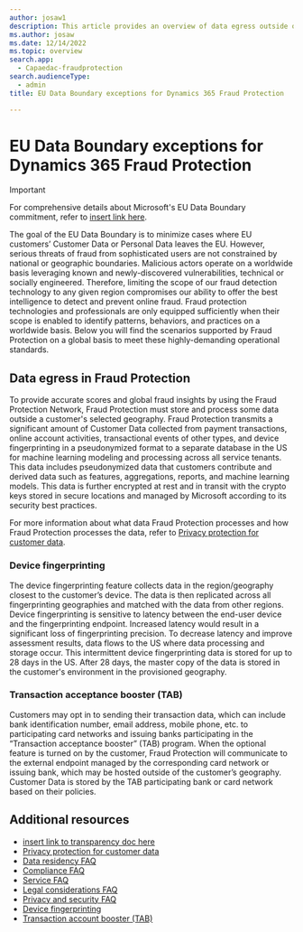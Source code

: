 ```yaml
---
author: josaw1
description: This article provides an overview of data egress outside of the European Union that occurs in Microsoft Dynamics 365 Fraud Protection.
ms.author: josaw
ms.date: 12/14/2022
ms.topic: overview
search.app: 
  - Capaedac-fraudprotection
search.audienceType:
  - admin
title: EU Data Boundary exceptions for Dynamics 365 Fraud Protection

---
```


# EU Data Boundary exceptions for Dynamics 365 Fraud Protection

> [!IMPORTANT]
> For comprehensive details about Microsoft's EU Data Boundary commitment, refer to [insert link here](https://www.microsoft.com).

The goal of the EU Data Boundary is to minimize cases where EU customers’ Customer Data or Personal Data leaves the EU. However, serious threats of fraud from sophisticated users are not constrained by national or geographic boundaries. Malicious actors operate on a worldwide basis leveraging known and newly-discovered vulnerabilities, technical or socially engineered. Therefore, limiting the scope of our fraud detection technology to any given region compromises our ability to offer the best intelligence to detect and prevent online fraud. Fraud protection technologies and professionals are only equipped sufficiently when their scope is enabled to identify patterns, behaviors, and practices on a worldwide basis. Below you will find the scenarios supported by Fraud Protection on a global basis to meet these highly-demanding operational standards. 

## Data egress in Fraud Protection

To provide accurate scores and global fraud insights by using the Fraud Protection Network, Fraud Protection must store and process some data outside a customer's selected geography. Fraud Protection transmits a significant amount of Customer Data collected from payment transactions, online account activities, transactional events of other types, and device fingerprinting in a pseudonymized format to a separate database in the US for machine learning modeling and processing across all service tenants. This data includes pseudonymized data that customers contribute and derived data such as features, aggregations, reports, and machine learning models. This data is further encrypted at rest and in transit with the crypto keys stored in secure locations and managed by Microsoft according to its security best practices.

For more information about what data Fraud Protection processes and how Fraud Protection processes the data, refer to [Privacy protection for customer data](data-processing-protection.md).

### Device fingerprinting

The device fingerprinting feature collects data in the region/geography closest to the customer’s device. The data is then replicated across all fingerprinting geographies and matched with the data from other regions. Device fingerprinting is sensitive to latency between the end-user device and the fingerprinting endpoint. Increased latency would result in a significant loss of fingerprinting precision. To decrease latency and improve assessment results, data flows to the US where data processing and storage occur. This intermittent device fingerprinting data is stored for up to 28 days in the US. After 28 days, the master copy of the data is stored in the customer's environment in the provisioned geography.

### Transaction acceptance booster (TAB)

Customers may opt in to sending their transaction data, which can include bank identification number, email address, mobile phone, etc. to participating card networks and issuing banks participating in the “Transaction acceptance booster” (TAB) program. When the optional feature is turned on by the customer, Fraud Protection will communicate to the external endpoint managed by the corresponding card network or issuing bank, which may be hosted outside of the customer’s geography. Customer Data is stored by the TAB participating bank or card network based on their policies.


## Additional resources

- [insert link to transparency doc here](https://www.microsoft.com)
- [Privacy protection for customer data](data-processing-protection.md)
- [Data residency FAQ](faq/data-residency-gdpr-faq.md)
- [Compliance FAQ](faq/compliance-faq.md)
- [Service FAQ](faq/service-faq.md)
- [Legal considerations FAQ](faq/legal-faq.md)
- [Privacy and security FAQ](faq/privacy-security-faq.md)
- [Device fingerprinting](device-fingerprinting.md)
- [Transaction account booster (TAB)](transaction-acceptance-booster.md)


